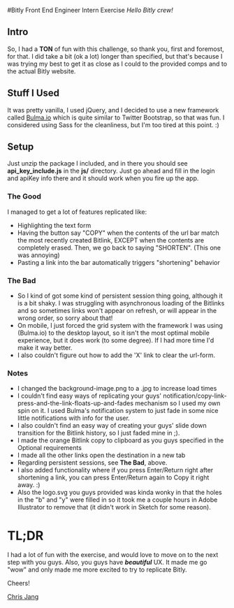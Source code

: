 #Bitly Front End Engineer Intern Exercise
*Hello Bitly crew!*

## Intro
So, I had a **TON** of fun with this challenge, so thank you, first and foremost, for that.
I did take a bit (ok a lot) longer than specified, but that's because I was trying my
best to get it as close as I could to the provided comps and to the actual Bitly website.

## Stuff I Used
It was pretty vanilla, I used jQuery, and I decided to use a new framework called
[Bulma.io](http://bulma.io) which is quite similar to Twitter Bootstrap, so that was fun.
I considered using Sass for the cleanliness, but I'm too tired at this point. :)

## Setup
Just unzip the package I included, and in there you should see **api_key_include.js** in the **js/**
directory. Just go ahead and fill in the login and apiKey info there and it should work
when you fire up the app.

### The Good
I managed to get a lot of features replicated like:
 + Highlighting the text form
 + Having the button say "COPY" when the contents of the url bar match the most
   recently created Bitlink, EXCEPT when the contents are completely erased. Then,
   we go back to saying "SHORTEN". (This one was annoying)
 + Pasting a link into the bar automatically triggers "shortening" behavior

### The Bad
 + So I kind of got some kind of persistent session thing going, although it is a bit
   shaky. I was struggling with asynchronous loading of the Bitlinks and so sometimes
   links won't appear on refresh, or will appear in the wrong order, so sorry about that!
 + On mobile, I just forced the grid system with the framework I was using (Bulma.io)
   to the desktop layout, so it isn't the most optimal mobile experience, but it does
   work (to some degree). If I had more time I'd make it way better.
 + I also couldn't figure out how to add the 'X' link to clear the url-form.

### Notes
 + I changed the background-image.png to a .jpg to increase load times
 + I couldn't find easy ways of replicating your guys' notification/copy-link-press-and-the-link-floats-up-and-fades mechanism
   so I used my own spin on it. I used Bulma's notification system to just fade in
   some nice little notifications with info for the user.
 + I also couldn't find an easy way of creating your guys' slide down transition for
   the Bitlink history, so I just faded mine in ;).
 + I made the orange Bitlink copy to clipboard as you guys specified in the Optional requirements
 + I made all the other links open the destination in a new tab
 + Regarding persistent sessions, see **The Bad**, above.
 + I also added functionality where if you press Enter/Return right after shortening a link,
   you can press Enter/Return again to Copy it right away. :)
 + Also the logo.svg you guys provided was kinda wonky in that the holes in the "b" and "y" were
   filled in so it took me a couple hours in Adobe Illustrator to remove that (it didn't work in Sketch for some reason).

 # TL;DR
 I had a lot of fun with the exercise, and would love to move on to the next step with you guys.
 Also, you guys have ***beautiful*** UX. It made me go "wow" and only made me more
 excited to try to replicate Bitly.

 Cheers!
 
 [Chris Jang](http://chrisjang.com)

